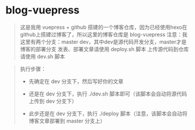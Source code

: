 # blog-vuepress


>  这是我用 vuepress + github 搭建的一个博客仓库，因为已经使用hexo在github上搭建过博客了，所以这里的博客仓库是 blog-vuepress
> 注意：我这里有两个分支：master dev，其中dev是源代码开发分支，master才是博客的部署分支
> 发表、部署文章请使用 deploy.sh 脚本
> 上传源代码到仓库请使用 dev.sh 脚本



> 
> 
>  执行步骤：
> 
> * 先确定在 dev 分支下，然后写好你的文章
> 
> * 还是在 dev 分支下，执行 ./dev.sh 脚本即可（该脚本会自动将源代码上传到 dev 分支下）
> 
> * 此步还是在 dev 分支下，执行 ./deploy 脚本（注意，该脚本会自动将博客文章部署到 master 分支上）